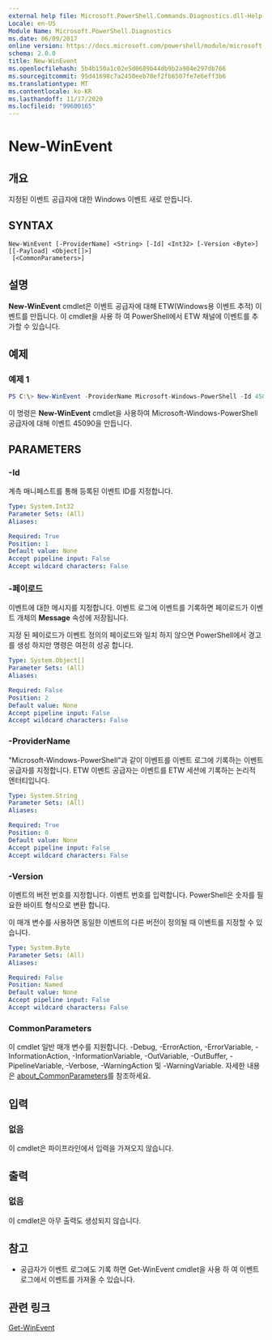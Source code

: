 ```yaml
---
external help file: Microsoft.PowerShell.Commands.Diagnostics.dll-Help.xml
Locale: en-US
Module Name: Microsoft.PowerShell.Diagnostics
ms.date: 06/09/2017
online version: https://docs.microsoft.com/powershell/module/microsoft.powershell.diagnostics/new-winevent?view=powershell-7.2&WT.mc_id=ps-gethelp
schema: 2.0.0
title: New-WinEvent
ms.openlocfilehash: 5b4b150a1c02e5d0689b44db9b2a984e297db766
ms.sourcegitcommit: 95d41698c7a2450eeb70ef2fb6507fe7e6eff3b6
ms.translationtype: MT
ms.contentlocale: ko-KR
ms.lasthandoff: 11/17/2020
ms.locfileid: "99600165"
---
```

# New-WinEvent

## 개요
지정된 이벤트 공급자에 대한 Windows 이벤트 새로 만듭니다.

## SYNTAX

```
New-WinEvent [-ProviderName] <String> [-Id] <Int32> [-Version <Byte>] [[-Payload] <Object[]>]
 [<CommonParameters>]
```

## 설명

**New-WinEvent** cmdlet은 이벤트 공급자에 대해 ETW(Windows용 이벤트 추적) 이벤트를 만듭니다.
이 cmdlet을 사용 하 여 PowerShell에서 ETW 채널에 이벤트를 추가할 수 있습니다.

## 예제

### 예제 1

```powershell
PS C:\> New-WinEvent -ProviderName Microsoft-Windows-PowerShell -Id 45090 -Payload @("Workflow", "Running")
```

이 명령은 **New-WinEvent** cmdlet을 사용하여 Microsoft-Windows-PowerShell 공급자에 대해 이벤트 45090을 만듭니다.

## PARAMETERS

### -Id

계측 매니페스트를 통해 등록된 이벤트 ID를 지정합니다.

```yaml
Type: System.Int32
Parameter Sets: (All)
Aliases:

Required: True
Position: 1
Default value: None
Accept pipeline input: False
Accept wildcard characters: False
```

### -페이로드

이벤트에 대한 메시지를 지정합니다. 이벤트 로그에 이벤트를 기록하면 페이로드가 이벤트 개체의 **Message** 속성에 저장됩니다.

지정 된 페이로드가 이벤트 정의의 페이로드와 일치 하지 않으면 PowerShell에서 경고를 생성 하지만 명령은 여전히 성공 합니다.

```yaml
Type: System.Object[]
Parameter Sets: (All)
Aliases:

Required: False
Position: 2
Default value: None
Accept pipeline input: False
Accept wildcard characters: False
```

### -ProviderName

"Microsoft-Windows-PowerShell"과 같이 이벤트를 이벤트 로그에 기록하는 이벤트 공급자를 지정합니다. ETW 이벤트 공급자는 이벤트를 ETW 세션에 기록하는 논리적 엔터티입니다.

```yaml
Type: System.String
Parameter Sets: (All)
Aliases:

Required: True
Position: 0
Default value: None
Accept pipeline input: False
Accept wildcard characters: False
```

### -Version

이벤트의 버전 번호를 지정합니다. 이벤트 번호를 입력합니다. PowerShell은 숫자를 필요한 바이트 형식으로 변환 합니다.

이 매개 변수를 사용하면 동일한 이벤트의 다른 버전이 정의될 때 이벤트를 지정할 수 있습니다.

```yaml
Type: System.Byte
Parameter Sets: (All)
Aliases:

Required: False
Position: Named
Default value: None
Accept pipeline input: False
Accept wildcard characters: False
```

### CommonParameters

이 cmdlet 일반 매개 변수를 지원합니다. -Debug, -ErrorAction, -ErrorVariable, -InformationAction, -InformationVariable, -OutVariable, -OutBuffer, -PipelineVariable, -Verbose, -WarningAction 및 -WarningVariable. 자세한 내용은 [about_CommonParameters](https://go.microsoft.com/fwlink/?LinkID=113216)를 참조하세요.

## 입력

### 없음

이 cmdlet은 파이프라인에서 입력을 가져오지 않습니다.

## 출력

### 없음

이 cmdlet은 아무 출력도 생성되지 않습니다.

## 참고

* 공급자가 이벤트 로그에도 기록 하면 Get-WinEvent cmdlet을 사용 하 여 이벤트 로그에서 이벤트를 가져올 수 있습니다.

## 관련 링크

[Get-WinEvent](Get-WinEvent.md)

